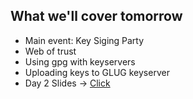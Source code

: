 ## What we'll cover tomorrow

* Main event: Key Siging Party
* Web of trust
* Using gpg with keyservers
* Uploading keys to GLUG keyserver
* Day 2 Slides -> [Click](day2.html)

